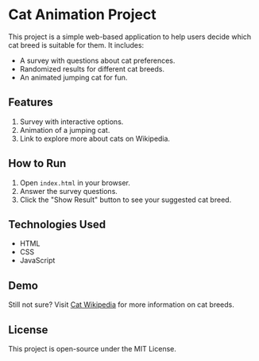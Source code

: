 # Cat Animation Project

This project is a simple web-based application to help users decide which cat breed is suitable for them. It includes:
- A survey with questions about cat preferences.
- Randomized results for different cat breeds.
- An animated jumping cat for fun.

## Features
1. Survey with interactive options.
2. Animation of a jumping cat.
3. Link to explore more about cats on Wikipedia.

## How to Run
1. Open `index.html` in your browser.
2. Answer the survey questions.
3. Click the "Show Result" button to see your suggested cat breed.

## Technologies Used
- HTML
- CSS
- JavaScript

## Demo
Still not sure? Visit [Cat Wikipedia](https://en.wikipedia.org/wiki/Cat) for more information on cat breeds.

## License
This project is open-source under the MIT License.

